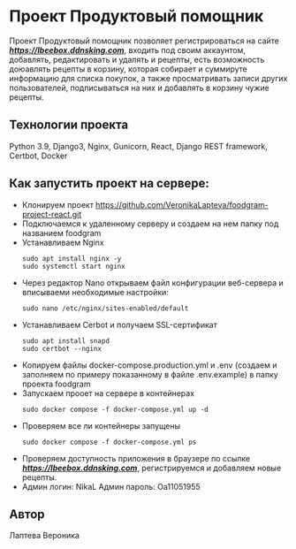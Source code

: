 # Проект Продуктовый помощник
Проект Продуктовый помощник позволяет регистрироваться на сайте ***https://lbeebox.ddnsking.com***, входить под своим аккаунтом, добавлять, редактировать и удалять и рецепты, есть возможность доюавлять рецепты в корзину, которая собирает и суммируте информацию для списка покупок, а также просматривать записи других пользователей, подписываться на них и добавлять в корзину чужие рецепты.

## Технологии проекта
Python 3.9, Django3, Nginx, Gunicorn, React, Django REST framework, Certbot, Docker

## Как запустить проект на сервере:
 - Клонируем проект https://github.com/VeronikaLapteva/foodgram-project-react.git
 - Подключаемся к удаленному серверу и создаем на нем папку под названием foodgram
 - Устанавливаем Nginx
   ```
   sudo apt install nginx -y
   sudo systemctl start nginx
   ```
 - Через редактор Nano открываем файл конфигурации веб-сервера и вписываеми необходимые настройки:
   ```
   sudo nano /etc/nginx/sites-enabled/default
   ```
 - Устанавливаем Cerbot и получаем SSL-сертификат
   ```
   sudo apt install snapd
   sudo certbot --nginx
   ```
- Копируем файлы docker-compose.production.yml и .env (создаем и заполняем по примеру показанному в файле .env.example) в папку проекта foodgram
- Запускаем прооет на сервере в контейнерах
  ```
  sudo docker compose -f docker-compose.yml up -d
  ```
- Проверяем все ли контейнеры запущены
  ```
  sudo docker compose -f docker-compose.yml ps
   ```
- Проверяем доступность приложения в браузере по ссылке  ***https://lbeebox.ddnsking.com***, регистрируемся и добавляем новые рецепты.
- Админ логин: NikaL
  Админ пароль: Oa11051955

## Автор
Лаптева Вероника  
